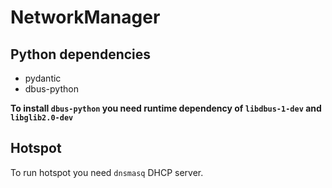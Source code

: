 # NetworkManager

## Python dependencies

- pydantic
- dbus-python

**To install `dbus-python` you need runtime dependency of `libdbus-1-dev` and `libglib2.0-dev`**

## Hotspot

To run hotspot you need `dnsmasq` DHCP server.
